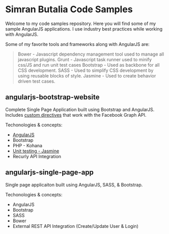 Simran Butalia Code Samples
===========================

Welcome to my code samples repository. Here you will find some of my sample AngularJS applications. I use industry best practices while working with AngularJS.

Some of my favorite tools and frameworks along with AngularJS are:
> Bower - Javascript dependency management tool used to manage all javascript plugins.
> Grunt - Javascript task runner used to minify css/JS and run unit test cases
> Bootstrap - Used as backbone for all CSS development.
> SASS - Used to simplify CSS development by using reusable blocks of style.
> Jasmine - Used to create behavior driven test cases.

angularjs-bootstrap-website
---------------------------
Complete Single Page Application built using Bootstrap and AngularJS. Includes [custom directives] that work with the Facebook Graph API.

Techonologies & concepts:
* [AngularJS]
* Bootstrap
* PHP - Kohana
* [Unit testing - Jasmine]
* Recurly API Integration

angularjs-single-page-app
---------------------------
Single page applicaiton built using AngularJS, SASS, & Bootstrap.

Techonologies & concepts:
* AngularJS
* Bootstrap
* SASS
* Bower
* External REST API Integration (Create/Update User & Login)

[AngularJS]:https://github.com/sbutalia/bmc-sample/tree/master/angularjs-bootstrap-website/js
[Unit testing - Jasmine]:https://github.com/sbutalia/bmc-sample/blob/master/angularjs-bootstrap-website/js/test/install.js
[custom directives]:https://github.com/sbutalia/bmc-sample/tree/master/angularjs-bootstrap-website/js/directives
[SASS]:https://github.com/sbutalia/bmc-sample/blob/master/angularjs-single-page-app/css/style.scss

[angularjs-bootstrap-website]:https://github.com/sbutalia/bmc-sample/tree/master/angularjs-bootstrap-website
[angularjs-single-page-app]:https://github.com/sbutalia/bmc-sample/tree/master/angularjs-single-page-app

